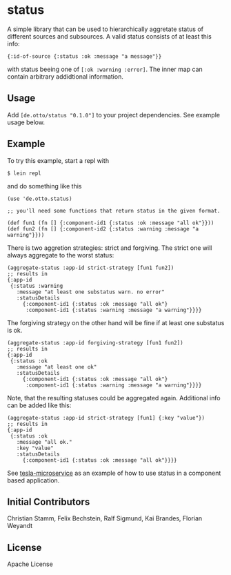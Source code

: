 # status

A simple library that can be used to hierarchically aggretate status of different sources and subsources. A valid status consists of at least this info:

```
{:id-of-source {:status :ok :message "a message"}}
```
with status beeing one of `[:ok :warning :error]`. The inner map can contain arbitrary addidtional information.

## Usage

Add `[de.otto/status "0.1.0"]` to your project dependencies. See example usage below.

## Example

To try this example, start a repl with

```$ lein repl```

and do something like this
```
(use 'de.otto.status)

;; you'll need some functions that return status in the given format.

(def fun1 (fn [] {:component-id1 {:status :ok :message "all ok"}}))
(def fun2 (fn [] {:component-id2 {:status :warning :message "a warning"}}))
```

There is two aggretion strategies: strict and forgiving. The strict one will always aggregate to the worst status:

```
(aggregate-status :app-id strict-strategy [fun1 fun2])
;; results in
{:app-id
 {:status :warning
   :message "at least one substatus warn. no error"
   :statusDetails
     {:component-id1 {:status :ok :message "all ok"}
      :component-id1 {:status :warning :message "a warning"}}}}
```

The forgiving strategy on the other hand will be fine if at least one substatus is ok.
```
(aggregate-status :app-id forgiving-strategy [fun1 fun2])
;; results in
{:app-id
 {:status :ok
   :message "at least one ok"
   :statusDetails
     {:component-id1 {:status :ok :message "all ok"}
      :component-id1 {:status :warning :message "a warning"}}}}

```

Note, that the resulting statuses could be aggregated again. Additional info can be added like this:

```
(aggregate-status :app-id strict-strategy [fun1] {:key "value"})
;; results in
{:app-id
 {:status :ok
   :message "all ok."
   :key "value"
   :statusDetails
     {:component-id1 {:status :ok :message "all ok"}}}}
```

See [tesla-microservice](https://github.com/otto-de/tesla-microservice) as an example of how to use status in a component based application.


## Initial Contributors

Christian Stamm, Felix Bechstein, Ralf Sigmund, Kai Brandes, Florian Weyandt

## License

Apache License
